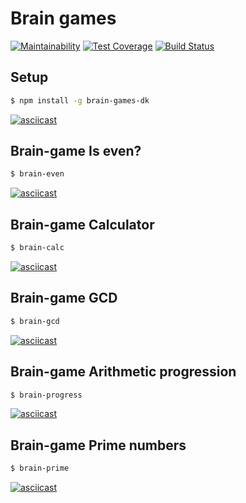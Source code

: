 # Brain games

[![Maintainability](https://api.codeclimate.com/v1/badges/a99a88d28ad37a79dbf6/maintainability)](https://codeclimate.com/github/codeclimate/codeclimate/maintainability)
[![Test Coverage](https://api.codeclimate.com/v1/badges/a99a88d28ad37a79dbf6/test_coverage)](https://codeclimate.com/github/codeclimate/codeclimate/test_coverage)
[![Build Status](https://travis-ci.org/DK-2013/project-lvl1-s490.svg?branch=master)](https://travis-ci.org/DK-2013/project-lvl1-s490)

## Setup
```sh
$ npm install -g brain-games-dk
```
[![asciicast](https://asciinema.org/a/T3yz5OUGqb8aWYxQAiBYMrk9f.svg)](https://asciinema.org/a/T3yz5OUGqb8aWYxQAiBYMrk9f?speed=2)

## Brain-game Is even?
```sh
$ brain-even
```
[![asciicast](https://asciinema.org/a/PptA9MZvqIj8bWwMjPpCXaKzd.svg)](https://asciinema.org/a/PptA9MZvqIj8bWwMjPpCXaKzd?speed=2)

## Brain-game Calculator
```sh
$ brain-calc
```
[![asciicast](https://asciinema.org/a/RH3kinH11jDeAWy2dV8ew723D.svg)](https://asciinema.org/a/RH3kinH11jDeAWy2dV8ew723D?speed=2)

## Brain-game GCD
```sh
$ brain-gcd
```
[![asciicast](https://asciinema.org/a/B9DV3kw2vTPJ41oUFSVbQomYD.svg)](https://asciinema.org/a/B9DV3kw2vTPJ41oUFSVbQomYD?speed=2)

## Brain-game Arithmetic progression
```sh
$ brain-progress
```
[![asciicast](https://asciinema.org/a/NQ4IREx3NVGQUKfDiYagQX031.svg)](https://asciinema.org/a/NQ4IREx3NVGQUKfDiYagQX031?speed=4)
## Brain-game Prime numbers
```sh
$ brain-prime
```
[![asciicast](https://asciinema.org/a/YnEkzcaBzedn6pcSUZcVkJsty.svg)](https://asciinema.org/a/YnEkzcaBzedn6pcSUZcVkJsty?speed=2)